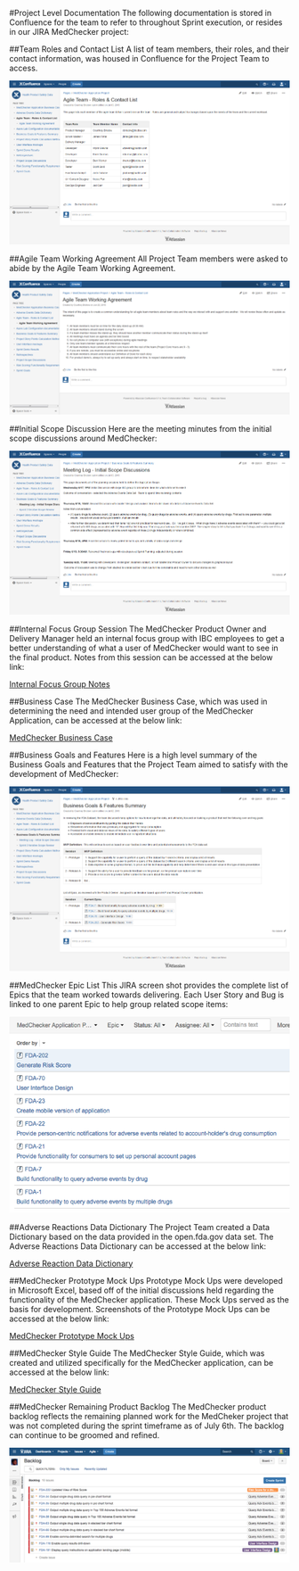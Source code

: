 #Project Level Documentation
The following documentation is stored in Confluence for the team to refer to throughout Sprint execution, or resides in our JIRA MedChecker project:

##Team Roles and Contact List
A list of team members, their roles, and their contact information, was housed in Confluence for the Project Team to access.

![Team Roles and Contact List](https://github.com/IBCDBS/medchecker/blob/master/agile_project_docs/assets/Team_Roles_Contact_List.png)

##Agile Team Working Agreement
All Project Team members were asked to abide by the Agile Team Working Agreement.

![Agile Team Working Agreement](https://github.com/IBCDBS/medchecker/blob/master/agile_project_docs/assets/Team_Working_Agreement.png)

##Initial Scope Discussion
Here are the meeting minutes from the initial scope discussions around MedChecker:

![MedChecker Initial Scope Discussions](https://github.com/IBCDBS/medchecker/blob/master/agile_project_docs/assets/Initial_Scope_Discussions_Meeting_Minutes.png)

##Internal Focus Group Session
The MedChecker Product Owner and Delivery Manager held an internal focus group with IBC employees to get a better understanding of what a user of MedChecker would want to see in the final product. Notes from this session can be accessed at the below link:

[Internal Focus Group Notes](https://github.com/IBCDBS/medchecker/blob/master/agile_project_docs/FocusGroupNotes.md)

##Business Case
The MedChecker Business Case, which was used in determining the need and intended user group of the MedChecker Application, can be accessed at the below link:

[MedChecker Business Case](https://github.com/IBCDBS/medchecker/blob/master/agile_project_docs/BUSINESSCASE.md)

##Business Goals and Features
Here is a high level summary of the Business Goals and Features that the Project Team aimed to satisfy with the development of MedChecker:

![MedChecker Business Goals and Features](https://github.com/IBCDBS/medchecker/blob/master/agile_project_docs/assets/Business_Goals_Features_Summary.png)

##MedChecker Epic List
This JIRA screen shot provides the complete list of Epics that the team worked towards delivering.  Each User Story and Bug is linked to one parent Epic to help group related scope items:

![MedChecker Epic List](https://github.com/IBCDBS/medchecker/blob/master/agile_project_docs/assets/MedChecker_Epic_List.png)

##Adverse Reactions Data Dictionary
The Project Team created a Data Dictionary based on the data provided in the open.fda.gov data set. The Adverse Reactions Data Dictionary can be accessed at the below link:

[Adverse Reaction Data Dictionary](https://github.com/IBCDBS/medchecker/blob/master/agile_project_docs/adverse_reaction_data_dictionary.md)

##MedChecker Prototype Mock Ups
Prototype Mock Ups were developed in Microsoft Excel, based off of the initial discussions held regarding the functionality of the MedChecker application. These Mock Ups served as the basis for development. Screenshots of the Prototype Mock Ups can be accessed at the below link:

[MedChecker Prototype Mock Ups](https://github.com/IBCDBS/medchecker/blob/master/agile_project_docs/MOCKUPS.md)

##MedChecker Style Guide
The MedChecker Style Guide, which was created and utilized specifically for the MedChecker application, can be accessed at the below link:

[MedChecker Style Guide](https://github.com/IBCDBS/medchecker/blob/master/agile_project_docs/MedChecker_Style_Guide.jpg)

##MedChecker Remaining Product Backlog
The MedChecker product backlog reflects the remaining planned work for the MedCheker project that was not completed during the sprint timeframe as of July 6th.  The backlog can continue to be groomed and refined. 

![MedChecker JIRA Final Backlog](https://github.com/IBCDBS/medchecker/blob/master/agile_project_docs/assets/MedChecker_JIRA_Final_Backlog.png)